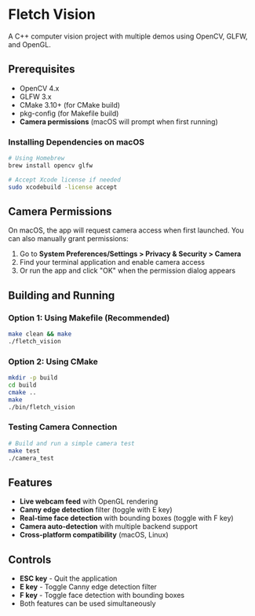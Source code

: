 # Fletch Vision

A C++ computer vision project with multiple demos using OpenCV, GLFW, and OpenGL.

## Prerequisites

- OpenCV 4.x
- GLFW 3.x
- CMake 3.10+ (for CMake build)
- pkg-config (for Makefile build)
- **Camera permissions** (macOS will prompt when first running)

### Installing Dependencies on macOS

```bash
# Using Homebrew
brew install opencv glfw

# Accept Xcode license if needed
sudo xcodebuild -license accept
```

## Camera Permissions

On macOS, the app will request camera access when first launched. You can also manually grant permissions:

1. Go to **System Preferences/Settings > Privacy & Security > Camera**
2. Find your terminal application and enable camera access
3. Or run the app and click "OK" when the permission dialog appears

## Building and Running

### Option 1: Using Makefile (Recommended)

```bash
make clean && make
./fletch_vision
```

### Option 2: Using CMake

```bash
mkdir -p build
cd build
cmake ..
make
./bin/fletch_vision
```

### Testing Camera Connection

```bash
# Build and run a simple camera test
make test
./camera_test
```

## Features

- **Live webcam feed** with OpenGL rendering
- **Canny edge detection** filter (toggle with E key)
- **Real-time face detection** with bounding boxes (toggle with F key)
- **Camera auto-detection** with multiple backend support
- **Cross-platform compatibility** (macOS, Linux)

## Controls

- **ESC key** - Quit the application
- **E key** - Toggle Canny edge detection filter
- **F key** - Toggle face detection with bounding boxes
- Both features can be used simultaneously
